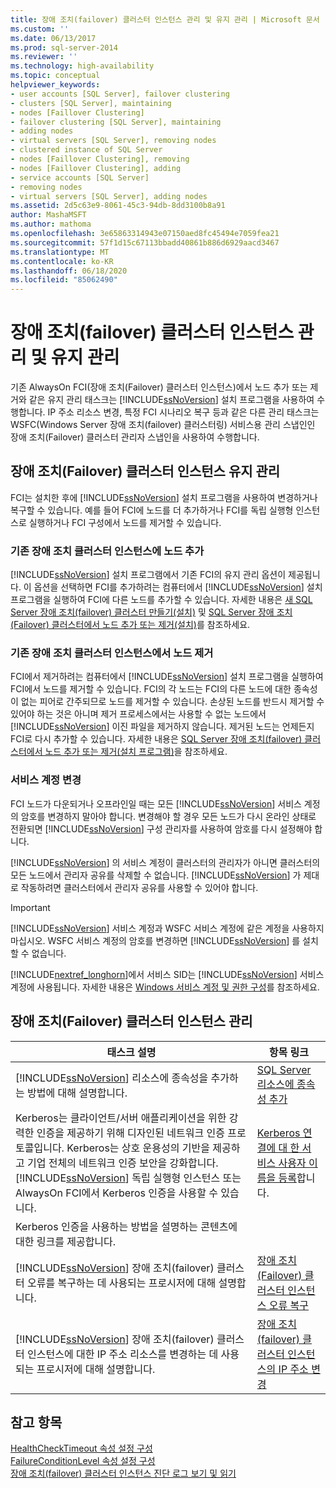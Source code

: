 ```yaml
---
title: 장애 조치(failover) 클러스터 인스턴스 관리 및 유지 관리 | Microsoft 문서
ms.custom: ''
ms.date: 06/13/2017
ms.prod: sql-server-2014
ms.reviewer: ''
ms.technology: high-availability
ms.topic: conceptual
helpviewer_keywords:
- user accounts [SQL Server], failover clustering
- clusters [SQL Server], maintaining
- nodes [Faillover Clustering]
- failover clustering [SQL Server], maintaining
- adding nodes
- virtual servers [SQL Server], removing nodes
- clustered instance of SQL Server
- nodes [Faillover Clustering], removing
- nodes [Faillover Clustering], adding
- service accounts [SQL Server]
- removing nodes
- virtual servers [SQL Server], adding nodes
ms.assetid: 2d5c63e9-8061-45c3-94db-8dd3100b8a91
author: MashaMSFT
ms.author: mathoma
ms.openlocfilehash: 3e65863314943e07150aed8fc45494e7059fea21
ms.sourcegitcommit: 57f1d15c67113bbadd40861b886d6929aacd3467
ms.translationtype: MT
ms.contentlocale: ko-KR
ms.lasthandoff: 06/18/2020
ms.locfileid: "85062490"
---
```

# <a name="failover-cluster-instance-administration-and-maintenance"></a>장애 조치(failover) 클러스터 인스턴스 관리 및 유지 관리
  기존 AlwaysOn FCI(장애 조치(Failover) 클러스터 인스턴스)에서 노드 추가 또는 제거와 같은 유지 관리 태스크는 [!INCLUDE[ssNoVersion](../../../includes/ssnoversion-md.md)] 설치 프로그램을 사용하여 수행합니다. IP 주소 리소스 변경, 특정 FCI 시나리오 복구 등과 같은 다른 관리 태스크는 WSFC(Windows Server 장애 조치(failover) 클러스터링) 서비스용 관리 스냅인인 장애 조치(Failover) 클러스터 관리자 스냅인을 사용하여 수행합니다.  
  
## <a name="maintaining-a-failover-cluster-instance"></a>장애 조치(Failover) 클러스터 인스턴스 유지 관리  
 FCI는 설치한 후에 [!INCLUDE[ssNoVersion](../../../includes/ssnoversion-md.md)] 설치 프로그램을 사용하여 변경하거나 복구할 수 있습니다. 예를 들어 FCI에 노드를 더 추가하거나 FCI를 독립 실행형 인스턴스로 실행하거나 FCI 구성에서 노드를 제거할 수 있습니다.  
  
### <a name="adding-a-node-to-an-existing-failover-cluster-instance"></a>기존 장애 조치 클러스터 인스턴스에 노드 추가  
 [!INCLUDE[ssNoVersion](../../../includes/ssnoversion-md.md)] 설치 프로그램에서 기존 FCI의 유지 관리 옵션이 제공됩니다. 이 옵션을 선택하면 FCI를 추가하려는 컴퓨터에서 [!INCLUDE[ssNoVersion](../../../includes/ssnoversion-md.md)] 설치 프로그램을 실행하여 FCI에 다른 노드를 추가할 수 있습니다. 자세한 내용은 [새 SQL Server 장애 조치(failover) 클러스터 만들기&#40;설치&#41;](../install/create-a-new-sql-server-failover-cluster-setup.md) 및 [SQL Server 장애 조치(Failover) 클러스터에서 노드 추가 또는 제거&#40;설치&#41;](../install/add-or-remove-nodes-in-a-sql-server-failover-cluster-setup.md)를 참조하세요.  
  
### <a name="removing-a-node-from-an-existing-failover-cluster-instance"></a>기존 장애 조치 클러스터 인스턴스에서 노드 제거  
 FCI에서 제거하려는 컴퓨터에서 [!INCLUDE[ssNoVersion](../../../includes/ssnoversion-md.md)] 설치 프로그램을 실행하여 FCI에서 노드를 제거할 수 있습니다. FCI의 각 노드는 FCI의 다른 노드에 대한 종속성이 없는 피어로 간주되므로 노드를 제거할 수 있습니다. 손상된 노드를 반드시 제거할 수 있어야 하는 것은 아니며 제거 프로세스에서는 사용할 수 없는 노드에서 [!INCLUDE[ssNoVersion](../../../includes/ssnoversion-md.md)] 이진 파일을 제거하지 않습니다. 제거된 노드는 언제든지 FCI로 다시 추가할 수 있습니다. 자세한 내용은 [SQL Server 장애 조치(failover) 클러스터에서 노드 추가 또는 제거&#40;설치 프로그램&#41;](../install/add-or-remove-nodes-in-a-sql-server-failover-cluster-setup.md)을 참조하세요.  
  
### <a name="changing-service-accounts"></a>서비스 계정 변경  
 FCI 노드가 다운되거나 오프라인일 때는 모든 [!INCLUDE[ssNoVersion](../../../includes/ssnoversion-md.md)] 서비스 계정의 암호를 변경하지 말아야 합니다. 변경해야 할 경우 모든 노드가 다시 온라인 상태로 전환되면 [!INCLUDE[ssNoVersion](../../../includes/ssnoversion-md.md)] 구성 관리자를 사용하여 암호를 다시 설정해야 합니다.  
  
 [!INCLUDE[ssNoVersion](../../../includes/ssnoversion-md.md)] 의 서비스 계정이 클러스터의 관리자가 아니면 클러스터의 모든 노드에서 관리자 공유를 삭제할 수 없습니다. [!INCLUDE[ssNoVersion](../../../includes/ssnoversion-md.md)] 가 제대로 작동하려면 클러스터에서 관리자 공유를 사용할 수 있어야 합니다.  
  
> [!IMPORTANT]  
>  [!INCLUDE[ssNoVersion](../../../includes/ssnoversion-md.md)] 서비스 계정과 WSFC 서비스 계정에 같은 계정을 사용하지 마십시오. WSFC 서비스 계정의 암호를 변경하면 [!INCLUDE[ssNoVersion](../../../includes/ssnoversion-md.md)] 를 설치할 수 없습니다.  
  
 [!INCLUDE[nextref_longhorn](../../../includes/nextref-longhorn-md.md)]에서 서비스 SID는 [!INCLUDE[ssNoVersion](../../../includes/ssnoversion-md.md)] 서비스 계정에 사용됩니다. 자세한 내용은 [Windows 서비스 계정 및 권한 구성](../../../database-engine/configure-windows/configure-windows-service-accounts-and-permissions.md)를 참조하세요.  
  
## <a name="administering-a-failover-cluster-instance"></a>장애 조치(Failover) 클러스터 인스턴스 관리  
  
|태스크 설명|항목 링크|  
|----------------------|----------------|  
|[!INCLUDE[ssNoVersion](../../../includes/ssnoversion-md.md)] 리소스에 종속성을 추가하는 방법에 대해 설명합니다.|[SQL Server 리소스에 종속성 추가](add-dependencies-to-a-sql-server-resource.md)|  
|Kerberos는 클라이언트/서버 애플리케이션을 위한 강력한 인증을 제공하기 위해 디자인된 네트워크 인증 프로토콜입니다. Kerberos는 상호 운용성의 기반을 제공하고 기업 전체의 네트워크 인증 보안을 강화합니다. [!INCLUDE[ssNoVersion](../../../includes/ssnoversion-md.md)] 독립 실행형 인스턴스 또는 AlwaysOn FCI에서 Kerberos 인증을 사용할 수 있습니다.|[Kerberos 연결에 대 한 서비스 사용자 이름을 등록](../../../database-engine/configure-windows/register-a-service-principal-name-for-kerberos-connections.md)합니다.|  
|Kerberos 인증을 사용하는 방법을 설명하는 콘텐츠에 대한 링크를 제공합니다.||  
|[!INCLUDE[ssNoVersion](../../../includes/ssnoversion-md.md)] 장애 조치(failover) 클러스터 오류를 복구하는 데 사용되는 프로시저에 대해 설명합니다.|[장애 조치 (Failover) 클러스터 인스턴스 오류 복구](recover-from-failover-cluster-instance-failure.md)|  
|[!INCLUDE[ssNoVersion](../../../includes/ssnoversion-md.md)] 장애 조치(failover) 클러스터 인스턴스에 대한 IP 주소 리소스를 변경하는 데 사용되는 프로시저에 대해 설명합니다.|[장애 조치(failover) 클러스터 인스턴스의 IP 주소 변경](change-the-ip-address-of-a-failover-cluster-instance.md)|  
  
## <a name="see-also"></a>참고 항목  
 [HealthCheckTimeout 속성 설정 구성](configure-healthchecktimeout-property-settings.md)   
 [FailureConditionLevel 속성 설정 구성](configure-failureconditionlevel-property-settings.md)   
 [장애 조치(failover) 클러스터 인스턴스 진단 로그 보기 및 읽기](view-and-read-failover-cluster-instance-diagnostics-log.md)  
  
  
